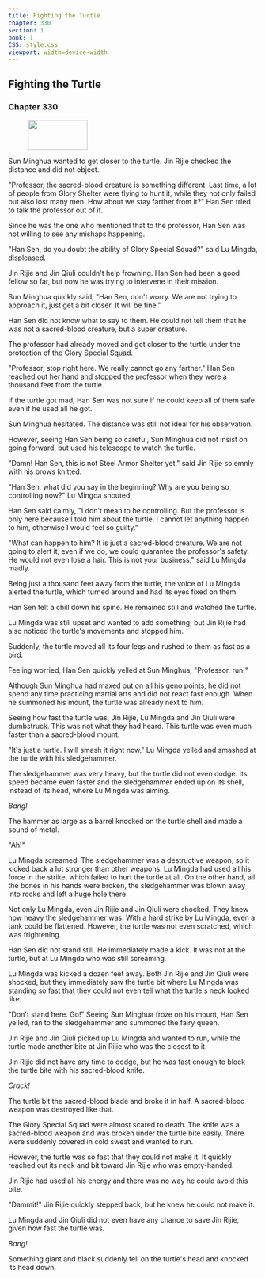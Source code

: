 ```yaml
---
title: Fighting the Turtle
chapter: 330
section: 1
book: 1
CSS: style.css
viewport: width=device-width
---
```


## Fighting the Turtle

### Chapter 330

<figure>
	<img src="../Images/gem.gif" alt="" id="gem" width="120" height="60" />
</figure>

Sun Minghua wanted to get closer to the turtle. Jin Rijie checked the distance and did not object.

"Professor, the sacred-blood creature is something different. Last time, a lot of people from Glory Shelter were flying to hunt it, while they not only failed but also lost many men. How about we stay farther from it?" Han Sen tried to talk the professor out of it.

Since he was the one who mentioned that to the professor, Han Sen was not willing to see any mishaps happening.

"Han Sen, do you doubt the ability of Glory Special Squad?" said Lu Mingda, displeased.

Jin Rijie and Jin Qiuli couldn't help frowning. Han Sen had been a good fellow so far, but now he was trying to intervene in their mission.

Sun Minghua quickly said, "Han Sen, don't worry. We are not trying to approach it, just get a bit closer. It will be fine."

Han Sen did not know what to say to them. He could not tell them that he was not a sacred-blood creature, but a super creature.

The professor had already moved and got closer to the turtle under the protection of the Glory Special Squad.

"Professor, stop right here. We really cannot go any farther." Han Sen reached out her hand and stopped the professor when they were a thousand feet from the turtle.

If the turtle got mad, Han Sen was not sure if he could keep all of them safe even if he used all he got.

Sun Minghua hesitated. The distance was still not ideal for his observation.

However, seeing Han Sen being so careful, Sun Minghua did not insist on going forward, but used his telescope to watch the turtle.

"Damn! Han Sen, this is not Steel Armor Shelter yet," said Jin Rijie solemnly with his brows knitted.

"Han Sen, what did you say in the beginning? Why are you being so controlling now?" Lu Mingda shouted.

Han Sen said calmly, "I don't mean to be controlling. But the professor is only here because I told him about the turtle. I cannot let anything happen to him, otherwise I would feel so guilty."

"What can happen to him? It is just a sacred-blood creature. We are not going to alert it, even if we do, we could guarantee the professor's safety. He would not even lose a hair. This is not your business," said Lu Mingda madly.

Being just a thousand feet away from the turtle, the voice of Lu Mingda alerted the turtle, which turned around and had its eyes fixed on them.

Han Sen felt a chill down his spine. He remained still and watched the turtle.

Lu Mingda was still upset and wanted to add something, but Jin Rijie had also noticed the turtle's movements and stopped him.

Suddenly, the turtle moved all its four legs and rushed to them as fast as a bird.

Feeling worried, Han Sen quickly yelled at Sun Minghua, "Professor, run!"

Although Sun Minghua had maxed out on all his geno points, he did not spend any time practicing martial arts and did not react fast enough. When he summoned his mount, the turtle was already next to him.

Seeing how fast the turtle was, Jin Rijie, Lu Mingda and Jin Qiuli were dumbstruck. This was not what they had heard. This turtle was even much faster than a sacred-blood mount.

"It's just a turtle. I will smash it right now," Lu Mingda yelled and smashed at the turtle with his sledgehammer.

The sledgehammer was very heavy, but the turtle did not even dodge. Its speed became even faster and the sledgehammer ended up on its shell, instead of its head, where Lu Mingda was aiming.

*Bang!*

The hammer as large as a barrel knocked on the turtle shell and made a sound of metal.

"Ah!"

Lu Mingda screamed. The sledgehammer was a destructive weapon, so it kicked back a lot stronger than other weapons. Lu Mingda had used all his force in the strike, which failed to hurt the turtle at all. On the other hand, all the bones in his hands were broken, the sledgehammer was blown away into rocks and left a huge hole there.

Not only Lu Mingda, even Jin Rijie and Jin Qiuli were shocked. They knew how heavy the sledgehammer was. With a hard strike by Lu Mingda, even a tank could be flattened. However, the turtle was not even scratched, which was frightening.

Han Sen did not stand still. He immediately made a kick. It was not at the turtle, but at Lu Mingda who was still screaming.

Lu Mingda was kicked a dozen feet away. Both Jin Rijie and Jin Qiuli were shocked, but they immediately saw the turtle bit where Lu Mingda was standing so fast that they could not even tell what the turtle's neck looked like.

"Don't stand here. Go!" Seeing Sun Minghua froze on his mount, Han Sen yelled, ran to the sledgehammer and summoned the fairy queen.

Jin Rijie and Jin Qiuli picked up Lu Mingda and wanted to run, while the turtle made another bite at Jin Rijie who was the closest to it.

Jin Rijie did not have any time to dodge, but he was fast enough to block the turtle bite with his sacred-blood knife.

*Crack!*

The turtle bit the sacred-blood blade and broke it in half. A sacred-blood weapon was destroyed like that.

The Glory Special Squad were almost scared to death. The knife was a sacred-blood weapon and was broken under the turtle bite easily. There were suddenly covered in cold sweat and wanted to run.

However, the turtle was so fast that they could not make it. It quickly reached out its neck and bit toward Jin Rijie who was empty-handed.

Jin Rijie had used all his energy and there was no way he could avoid this bite.

"Dammit!" Jin Rijie quickly stepped back, but he knew he could not make it.

Lu Mingda and Jin Qiuli did not even have any chance to save Jin Rijie, given how fast the turtle was.

*Bang!*

Something giant and black suddenly fell on the turtle's head and knocked its head down.